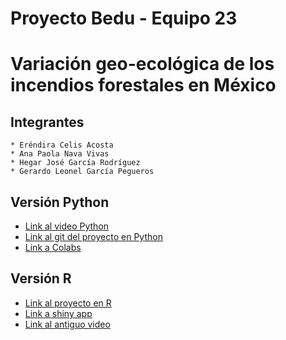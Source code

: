 # Proyecto Bedu - Equipo 23
# Variación geo-ecológica de los incendios forestales en México
## Integrantes

    * Eréndira Celis Acosta
    * Ana Paola Nava Vivas
    * Hegar José García Rodríguez
    * Gerardo Leonel García Pegueros

## Versión Python
* [Link al video Python](https://www.youtube.com/watch?v=B3t9HQJ9G2k&ab_channel=TitoPegueros)
* [Link al git del proyecto en Python](https://github.com/AnaNava1996/Proyecto_Bedu/blob/main/proyecto_python/BEDU_proyecto_python_equipo23.ipynb)
* [Link a Colabs](https://colab.research.google.com/drive/1tKPZQ01Ruux7UzrUT_XYQDvfwQEbvGMK#scrollTo=cIKSYp-zsOGC)

## Versión R
* [Link al proyecto en R](https://github.com/AnaNava1996/Proyecto_Bedu/tree/main/Version_R)
* [Link a shiny app](https://ana-paola-nava-vivas.shinyapps.io/Incendios_Forestales/?_ga=2.221609436.55323161.1612811061-2016528240.1612811061)
* [Link al antiguo video](https://www.youtube.com/watch?v=irvnLKF_rZM&ab_channel=TitoPegueros)
    


